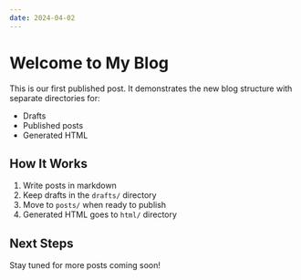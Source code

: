 ```yaml
---
date: 2024-04-02
---
```


# Welcome to My Blog

This is our first published post. It demonstrates the new blog structure with separate directories for:

- Drafts
- Published posts
- Generated HTML

## How It Works

1. Write posts in markdown
2. Keep drafts in the `drafts/` directory
3. Move to `posts/` when ready to publish
4. Generated HTML goes to `html/` directory

## Next Steps

Stay tuned for more posts coming soon! 